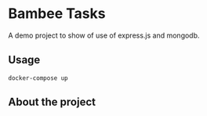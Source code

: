 # Bambee Tasks

A demo project to show of use of express.js and mongodb.

## Usage

`docker-compose up`

## About the project
